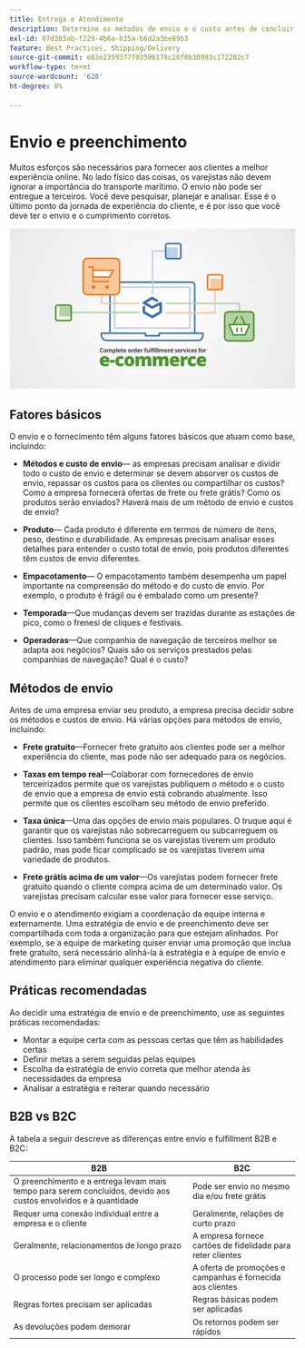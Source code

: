 ```yaml
---
title: Entrega e Atendimento
description: Determine os métodos de envio e o custo antes de concluir seu projeto de comércio eletrônico.
exl-id: 07d303ab-f229-4b6a-b35a-b6d2a3be89b3
feature: Best Practices, Shipping/Delivery
source-git-commit: e83e2359377f03506178c28f8b30993c172282c7
workflow-type: tm+mt
source-wordcount: '628'
ht-degree: 0%

---
```


# Envio e preenchimento

Muitos esforços são necessários para fornecer aos clientes a melhor experiência online. No lado físico das coisas, os varejistas não devem ignorar a importância do transporte marítimo. O envio não pode ser entregue a terceiros. Você deve pesquisar, planejar e analisar. Esse é o último ponto da jornada de experiência do cliente, e é por isso que você deve ter o envio e o cumprimento corretos.

![Diagrama de remessa e preenchimento](../../assets/playbooks/shipping-fulfillment.png)

## Fatores básicos

O envio e o fornecimento têm alguns fatores básicos que atuam como base, incluindo:

- **Métodos e custo de envio**— as empresas precisam analisar e dividir todo o custo de envio e determinar se devem absorver os custos de envio, repassar os custos para os clientes ou compartilhar os custos? Como a empresa fornecerá ofertas de frete ou frete grátis? Como os produtos serão enviados? Haverá mais de um método de envio e custos de envio?

- **Produto**— Cada produto é diferente em termos de número de itens, peso, destino e durabilidade. As empresas precisam analisar esses detalhes para entender o custo total de envio, pois produtos diferentes têm custos de envio diferentes.

- **Empacotamento**— O empacotamento também desempenha um papel importante na compreensão do método e do custo de envio. Por exemplo, o produto é frágil ou é embalado como um presente?

- **Temporada**—Que mudanças devem ser trazidas durante as estações de pico, como o frenesi de cliques e festivais.

- **Operadoras**—Que companhia de navegação de terceiros melhor se adapta aos negócios? Quais são os serviços prestados pelas companhias de navegação? Qual é o custo?

## Métodos de envio

Antes de uma empresa enviar seu produto, a empresa precisa decidir sobre os métodos e custos de envio. Há várias opções para métodos de envio, incluindo:

- **Frete gratuito**—Fornecer frete gratuito aos clientes pode ser a melhor experiência do cliente, mas pode não ser adequado para os negócios.

- **Taxas em tempo real**—Colaborar com fornecedores de envio terceirizados permite que os varejistas publiquem o método e o custo de envio que a empresa de envio está cobrando atualmente. Isso permite que os clientes escolham seu método de envio preferido.

- **Taxa única**—Uma das opções de envio mais populares. O truque aqui é garantir que os varejistas não sobrecarreguem ou subcarreguem os clientes. Isso também funciona se os varejistas tiverem um produto padrão, mas pode ficar complicado se os varejistas tiverem uma variedade de produtos.

- **Frete grátis acima de um valor**—Os varejistas podem fornecer frete gratuito quando o cliente compra acima de um determinado valor. Os varejistas precisam calcular esse valor para fornecer esse serviço.

O envio e o atendimento exigiam a coordenação da equipe interna e externamente. Uma estratégia de envio e de preenchimento deve ser compartilhada com toda a organização para que estejam alinhados. Por exemplo, se a equipe de marketing quiser enviar uma promoção que inclua frete gratuito, será necessário alinhá-la à estratégia e à equipe de envio e atendimento para eliminar qualquer experiência negativa do cliente.

## Práticas recomendadas

Ao decidir uma estratégia de envio e de preenchimento, use as seguintes práticas recomendadas:

- Montar a equipe certa com as pessoas certas que têm as habilidades certas
- Definir metas a serem seguidas pelas equipes
- Escolha da estratégia de envio correta que melhor atenda às necessidades da empresa
- Analisar a estratégia e reiterar quando necessário

## B2B vs B2C

A tabela a seguir descreve as diferenças entre envio e fulfillment B2B e B2C:

| B2B | B2C |
|----------------------------------------------------------------------------------------------|------------------------------------------------------|
| O preenchimento e a entrega levam mais tempo para serem concluídos, devido aos custos envolvidos e à quantidade | Pode ser envio no mesmo dia e/ou frete grátis |
| Requer uma conexão individual entre a empresa e o cliente | Geralmente, relações de curto prazo |
| Geralmente, relacionamentos de longo prazo | A empresa fornece cartões de fidelidade para reter clientes |
| O processo pode ser longo e complexo | A oferta de promoções e campanhas é fornecida aos clientes |
| Regras fortes precisam ser aplicadas | Regras básicas podem ser aplicadas |
| As devoluções podem demorar | Os retornos podem ser rápidos |
